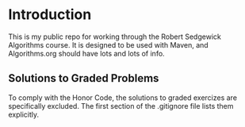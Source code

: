 
# Introduction 
This is my public repo for working through the Robert
Sedgewick Algorithms course. It is designed to be used with Maven, and
Algorithms.org should have lots and lots of info.


## Solutions to Graded Problems
To comply with the Honor Code, the
solutions to graded exercizes are specifically excluded. The first
section of the .gitignore file lists them explicitly.
